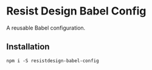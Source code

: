 # Resist Design Babel Config

A reusable Babel configuration.

## Installation

`npm i -S resistdesign-babel-config`
